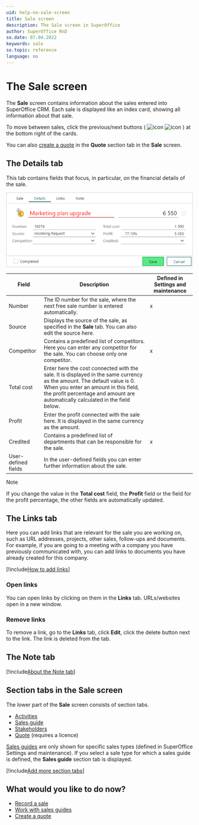 ```yaml
---
uid: help-no-sale-screen
title: Sale screen
description: The Sale screen in SuperOffice
author: SuperOffice RnD
so.date: 07.04.2022
keywords: sale
so.topic: reference
language: no
---
```


# The Sale screen

The **Sale** screen contains information about the sales entered into SuperOffice CRM. Each sale is displayed like an index card, showing all information about that sale.

To move between sales, click the previous/next buttons ( ![icon][img2] ![icon][img1] ) at the bottom right of the cards.

You can also [create a quote][1] in the **Quote** section tab in the **Sale** screen.

## The Details tab

This tab contains fields that focus, in particular, on the financial details of the sale.

![Sale Details tab -screenshot][img3]

| Field | Description | Defined in Settings and maintenance |
|---|---|---|
|Number | The ID number for the sale, where the next free sale number is entered automatically. | x |
| Source | Displays the source of the sale, as specified in the **Sale** tab. You can also edit the source here. |
| Competitor | Contains a predefined list of competitors. Here you can enter any competitor for the sale. You can choose only one competitor. | x |
| Total cost | Enter here the cost connected with the sale. It is displayed in the same currency as the amount. The default value is 0. When you enter an amount in this field, the profit percentage and amount are automatically calculated in the field below. | |
| Profit | Enter the profit connected with the sale here. It is displayed in the same currency as the amount. | |
| Credited | Contains a predefined list of departments that can be responsible for the sale. | x |
| User-defined fields | In the user-defined fields you can enter further information about the sale. | |

> [!NOTE]
> If you change the value in the **Total cost** field, the **Profit** field or the field for the profit percentage, the other fields are automatically updated.

## The Links tab

Here you can add links that are relevant for the sale you are working on, such as URL addresses, projects, other sales, follow-ups and documents. For example, if you are going to a meeting with a company you have previously communicated with, you can add links to documents you have already created for this company.

[!include[How to add links](../../../learn/includes/howto-add-links.md)]

### Open links

You can open links by clicking on them in the **Links** tab. URLs/websites open in a new window.

### Remove links

To remove a link, go to the **Links** tab, click **Edit**, click the delete button next to the link. The link is deleted from the tab.

## The Note tab

[!include[About the Note tab](../../../learn/includes/about-note-tab.md)]

## Section tabs in the Sale screen

The lower part of the **Sale** screen consists of section tabs.

* [Activities][6]
* [Sales guide][3]
* [Stakeholders][5]
* [Quote][7] (requires a licence)

[Sales guides][3] are only shown for specific sales types (defined in SuperOffice Settings and maintenance). If you select a sale type for which a sales guide is defined, the **Sales guide** section tab is displayed.

[!include[Add more section tabs](../../../learn/includes/more-tab.md)]

## What would you like to do now?

* [Record a sale][4]
* [Work with sales guides][2]
* [Create a quote][1]

<!-- Referenced links -->
[1]: ../../../quote/learn/create.md
[2]: ../sales-guide/working-with-sales-guide.md
[3]: ../sales-guide/index.md
[4]: ../create.md
[5]: ../stakeholders/index.md
[6]: activities-sale.md
[7]: quote-tab.md

<!-- Referenced images -->
[img1]: ../../../../media/icons/arrow-right.png
[img2]: ../../../../media/icons/arrow-left.png
[img3]: ../media/55-chap7-sale-new-details.bmp

